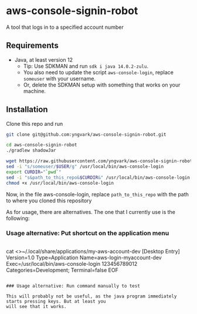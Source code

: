 # aws-console-signin-robot
A tool that logs in to a specified account number

## Requirements

* Java, at least version 12
  * Tip: Use SDKMAN and run `sdk i java 14.0.2-zulu`.
  * You also need to update the script `aws-console-login`, replace `someuser` with your username.
  * Or, delete the SDKMAN setup with something that works on your machine.

## Installation

Clone this repo and run

```bash
git clone git@github.com:yngvark/aws-console-signin-robot.git

cd aws-console-signin-robot
./gradlew shadowJar

wget https://raw.githubusercontent.com/yngvark/aws-console-signin-robot/main/aws-console-login -O /usr/local/bin/aws-console-login
sed -i "s/someuser/$USER/g" /usr/local/bin/aws-console-login
export CURDIR="`pwd`"
sed -i "s&path_to_this_repo&$CURDIR&" /usr/local/bin/aws-console-login
chmod +x /usr/local/bin/aws-console-login
```

Now, in the file aws-console-login, replace `path_to_this_repo` with the path to where you cloned this repository

As for usage, there are alternatives. The one that I currently use is the following:

### Usage alternative: Put shortcut on the application menu

```bash
```




cat <<EOF >>~/.local/share/applications/my-aws-account-dev
[Desktop Entry]
Version=1.0
Type=Application
Name=aws-login-myaccount-dev
Exec=/usr/local/bin/aws-console-login 123456789012
Categories=Development;
Terminal=false
EOF
```

### Usage alternative: Run command manually to test

This will probably not be useful, as the java program immediately starts pressing keys. But at least you
will see that it works.

```